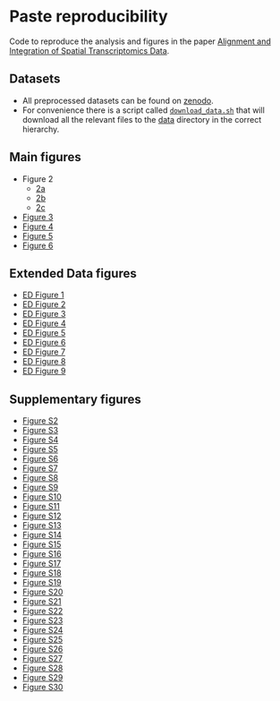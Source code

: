 # Paste reproducibility
Code to reproduce the analysis and figures in the paper [Alignment and Integration of
Spatial Transcriptomics
Data](https://www.biorxiv.org/content/10.1101/2021.03.16.435604v1).

## Datasets
* All preprocessed datasets can be found on [zenodo](https://doi.org/10.5281/zenodo.6334774). 
* For convenience there is a script called
[`download_data.sh`](scripts/download_data.sh) that
will download all the relevant files to the [data](data/) directory in the
correct hierarchy.

## Main figures
* Figure 2
    * [2a](notebooks/pairwise-simulation.ipynb)
    * [2b](notebooks/center-align-simulation.ipynb)
    * [2c](notebooks/center-align-simulation-scanorama-comparison.ipynb)
* [Figure 3](notebooks/scc-analysis-pariwise-and-center.ipynb)
* [Figure 4](notebooks/scc-analysis-pariwise-and-center.ipynb)
* [Figure 5](notebooks/DLPFC_pairwise.ipynb)
* [Figure 6](notebooks/DLPFC_center.ipynb)

## Extended Data figures
* [ED Figure 1](notebooks/stahl-bc-analysis.ipynb) 
* [ED Figure 2](notebooks/simulation-figures.ipynb)
* [ED Figure 3](notebooks/scc-analysis-pariwise-and-center.ipynb)
* [ED Figure 4](notebooks/DLPFC_pairwise.ipynb) <!--TODO: Ron-->
* [ED Figure 5](notebooks/DLPFC_pairwise.ipynb)
* [ED Figure 6](notebooks/) <!--TODO: Ron-->
* [ED Figure 7](notebooks/compare-normalizations.ipynb) 
* [ED Figure 8](notebooks/DLPFC_center.ipynb)
* [ED Figure 9](notebooks/DLPFC_center.ipynb)

## Supplementary figures
* [Figure S2](notebooks/non-zero-count-figures.ipynb)
* [Figure S3](notebooks/) <!--TODO: some of these numbers are def in
scc-analysis, need to find the others.-->
* [Figure S4](notebooks/) <!--TODO: maybe in center and align simulation-->
* [Figure S5](notebooks/simulation-figures.ipynb)
* [Figure S6](notebooks/simulation-figures.ipynb) 
* [Figure S7](notebooks/) <!--TODO:3d scc patients stacked, maybe max?-->
* [Figure S8](notebooks/scc-analysis-pairwise-and-center.ipynb)
* [Figure S9](notebooks/scc-downsample-plots.ipynb)
* [Figure S10](notebooks/visium-scc-analysis.ipynb)
* [Figure S11](notebooks/spinal-cord-analysis.ipynb)
* [Figure S12](notebooks/spinal-cord-analysis.ipynb)
* [Figure S13](notebooks/) <!--TODO (RON):her2bc ERBB2, single and paste
center-->
* [Figure S14](notebooks/) <!--TODO (RON):paste,stutility,alignment plot-->
* [Figure S15](notebooks/DLPFC_pairwise.ipynb) <!--TODO: double check-->
* [Figure S16](notebooks/DLPFC_pairwise.ipynb) <!--TODO: double check-->
* [Figure S17](notebooks/DLPFC_pairwise.ipynb) <!--TODO: double check-->
* [Figure S18](notebooks/compare-alphas-inits.ipynb) 
* [Figure S19](notebooks/compare-alphas-inits.ipynb)
* [Figure S20](notebooks/compare-alphas-inits.ipynb) <!--TODO: need to modify
compare-alphas-inits.ipynb requires changing cached file...--> 
* [Figure S21](notebooks/) <!--TODO: Ron, can't find figure;-->
* [Figure S22](notebooks/cell-count-prior.ipynb) 
* [Figure S23](notebooks/cell-count-prior.ipynb) 
* [Figure S24](notebooks/DLPFC_center.ipynb)
* [Figure S25](notebooks/DLPFC_center.ipynb)
* [Figure S26](notebooks/DLPFC_center.ipynb)
* [Figure S27](notebooks/DLPFC_center.ipynb)
* [Figure S28](notebooks/DLPFC_center.ipynb)
* [Figure S29](notebooks/visualize-dlpfc.ipynb) 
* [Figure S30](notebooks/) <!--TODO: create notebook-->
